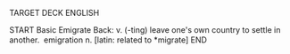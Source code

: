 TARGET DECK
ENGLISH

START
Basic
Emigrate
Back: v. (-ting) leave one's own country to settle in another.  emigration n. [latin: related to *migrate]
END

